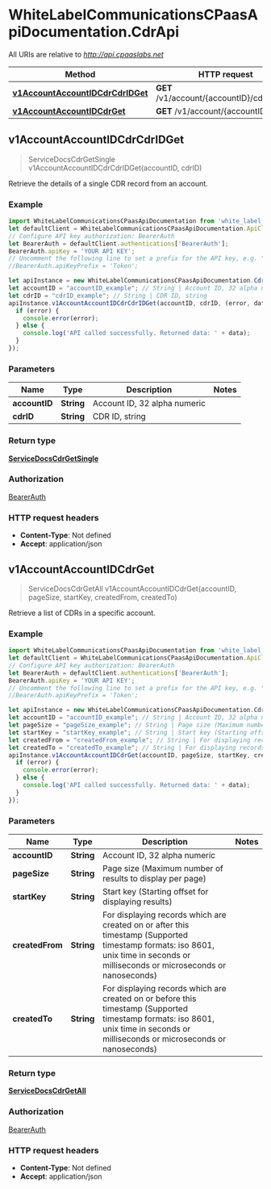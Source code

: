 # WhiteLabelCommunicationsCPaasApiDocumentation.CdrApi

All URIs are relative to *http://api.cpaaslabs.net*

Method | HTTP request | Description
------------- | ------------- | -------------
[**v1AccountAccountIDCdrCdrIDGet**](CdrApi.md#v1AccountAccountIDCdrCdrIDGet) | **GET** /v1/account/{accountID}/cdr/{cdrID} | 
[**v1AccountAccountIDCdrGet**](CdrApi.md#v1AccountAccountIDCdrGet) | **GET** /v1/account/{accountID}/cdr | 



## v1AccountAccountIDCdrCdrIDGet

> ServiceDocsCdrGetSingle v1AccountAccountIDCdrCdrIDGet(accountID, cdrID)



Retrieve the details of a single CDR record from an account.

### Example

```javascript
import WhiteLabelCommunicationsCPaasApiDocumentation from 'white_label_communications_c_paas_api_documentation';
let defaultClient = WhiteLabelCommunicationsCPaasApiDocumentation.ApiClient.instance;
// Configure API key authorization: BearerAuth
let BearerAuth = defaultClient.authentications['BearerAuth'];
BearerAuth.apiKey = 'YOUR API KEY';
// Uncomment the following line to set a prefix for the API key, e.g. "Token" (defaults to null)
//BearerAuth.apiKeyPrefix = 'Token';

let apiInstance = new WhiteLabelCommunicationsCPaasApiDocumentation.CdrApi();
let accountID = "accountID_example"; // String | Account ID, 32 alpha numeric
let cdrID = "cdrID_example"; // String | CDR ID, string
apiInstance.v1AccountAccountIDCdrCdrIDGet(accountID, cdrID, (error, data, response) => {
  if (error) {
    console.error(error);
  } else {
    console.log('API called successfully. Returned data: ' + data);
  }
});
```

### Parameters


Name | Type | Description  | Notes
------------- | ------------- | ------------- | -------------
 **accountID** | **String**| Account ID, 32 alpha numeric | 
 **cdrID** | **String**| CDR ID, string | 

### Return type

[**ServiceDocsCdrGetSingle**](ServiceDocsCdrGetSingle.md)

### Authorization

[BearerAuth](../README.md#BearerAuth)

### HTTP request headers

- **Content-Type**: Not defined
- **Accept**: application/json


## v1AccountAccountIDCdrGet

> ServiceDocsCdrGetAll v1AccountAccountIDCdrGet(accountID, pageSize, startKey, createdFrom, createdTo)



Retrieve a list of CDRs in a specific account.

### Example

```javascript
import WhiteLabelCommunicationsCPaasApiDocumentation from 'white_label_communications_c_paas_api_documentation';
let defaultClient = WhiteLabelCommunicationsCPaasApiDocumentation.ApiClient.instance;
// Configure API key authorization: BearerAuth
let BearerAuth = defaultClient.authentications['BearerAuth'];
BearerAuth.apiKey = 'YOUR API KEY';
// Uncomment the following line to set a prefix for the API key, e.g. "Token" (defaults to null)
//BearerAuth.apiKeyPrefix = 'Token';

let apiInstance = new WhiteLabelCommunicationsCPaasApiDocumentation.CdrApi();
let accountID = "accountID_example"; // String | Account ID, 32 alpha numeric
let pageSize = "pageSize_example"; // String | Page size (Maximum number of results to display per page)
let startKey = "startKey_example"; // String | Start key (Starting offset for displaying results)
let createdFrom = "createdFrom_example"; // String | For displaying records which are created on or after this timestamp (Supported timestamp formats: iso 8601, unix time in seconds or milliseconds or microseconds or nanoseconds)
let createdTo = "createdTo_example"; // String | For displaying records which are created on or before this timestamp (Supported timestamp formats: iso 8601, unix time in seconds or milliseconds or microseconds or nanoseconds)
apiInstance.v1AccountAccountIDCdrGet(accountID, pageSize, startKey, createdFrom, createdTo, (error, data, response) => {
  if (error) {
    console.error(error);
  } else {
    console.log('API called successfully. Returned data: ' + data);
  }
});
```

### Parameters


Name | Type | Description  | Notes
------------- | ------------- | ------------- | -------------
 **accountID** | **String**| Account ID, 32 alpha numeric | 
 **pageSize** | **String**| Page size (Maximum number of results to display per page) | 
 **startKey** | **String**| Start key (Starting offset for displaying results) | 
 **createdFrom** | **String**| For displaying records which are created on or after this timestamp (Supported timestamp formats: iso 8601, unix time in seconds or milliseconds or microseconds or nanoseconds) | 
 **createdTo** | **String**| For displaying records which are created on or before this timestamp (Supported timestamp formats: iso 8601, unix time in seconds or milliseconds or microseconds or nanoseconds) | 

### Return type

[**ServiceDocsCdrGetAll**](ServiceDocsCdrGetAll.md)

### Authorization

[BearerAuth](../README.md#BearerAuth)

### HTTP request headers

- **Content-Type**: Not defined
- **Accept**: application/json

